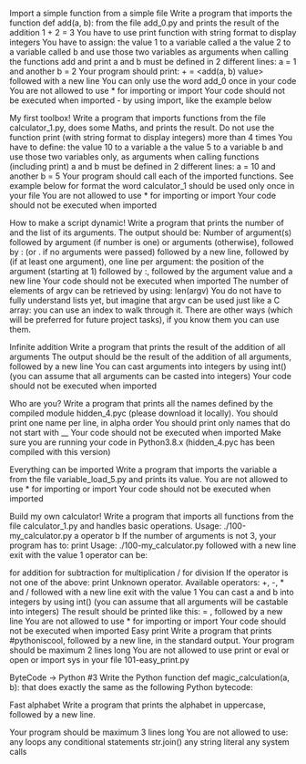 Import a simple function from a simple file Write a program that imports the function def add(a, b): from the file add_0.py and prints the result of the addition 1 + 2 = 3
You have to use print function with string format to display integers You have to assign: the value 1 to a variable called a the value 2 to a variable called b and use those two variables as arguments when calling the functions add and print a and b must be defined in 2 different lines: a = 1 and another b = 2 Your program should print: + = <add(a, b) value> followed with a new line You can only use the word add_0 once in your code You are not allowed to use * for importing or import Your code should not be executed when imported - by using import, like the example below

My first toolbox! Write a program that imports functions from the file calculator_1.py, does some Maths, and prints the result.
Do not use the function print (with string format to display integers) more than 4 times You have to define: the value 10 to a variable a the value 5 to a variable b and use those two variables only, as arguments when calling functions (including print) a and b must be defined in 2 different lines: a = 10 and another b = 5 Your program should call each of the imported functions. See example below for format the word calculator_1 should be used only once in your file You are not allowed to use * for importing or import Your code should not be executed when imported

How to make a script dynamic! Write a program that prints the number of and the list of its arguments.
The output should be: Number of argument(s) followed by argument (if number is one) or arguments (otherwise), followed by : (or . if no arguments were passed) followed by a new line, followed by (if at least one argument), one line per argument: the position of the argument (starting at 1) followed by :, followed by the argument value and a new line Your code should not be executed when imported The number of elements of argv can be retrieved by using: len(argv) You do not have to fully understand lists yet, but imagine that argv can be used just like a C array: you can use an index to walk through it. There are other ways (which will be preferred for future project tasks), if you know them you can use them.

Infinite addition Write a program that prints the result of the addition of all arguments
The output should be the result of the addition of all arguments, followed by a new line You can cast arguments into integers by using int() (you can assume that all arguments can be casted into integers) Your code should not be executed when imported

Who are you? Write a program that prints all the names defined by the compiled module hidden_4.pyc (please download it locally).
You should print one name per line, in alpha order You should print only names that do not start with __ Your code should not be executed when imported Make sure you are running your code in Python3.8.x (hidden_4.pyc has been compiled with this version)

Everything can be imported Write a program that imports the variable a from the file variable_load_5.py and prints its value.
You are not allowed to use * for importing or import Your code should not be executed when imported

Build my own calculator! Write a program that imports all functions from the file calculator_1.py and handles basic operations.
Usage: ./100-my_calculator.py a operator b If the number of arguments is not 3, your program has to: print Usage: ./100-my_calculator.py followed with a new line exit with the value 1 operator can be:

for addition
for subtraction
for multiplication / for division If the operator is not one of the above: print Unknown operator. Available operators: +, -, * and / followed with a new line exit with the value 1 You can cast a and b into integers by using int() (you can assume that all arguments will be castable into integers) The result should be printed like this: = , followed by a new line You are not allowed to use * for importing or import Your code should not be executed when imported
Easy print Write a program that prints #pythoniscool, followed by a new line, in the standard output.
Your program should be maximum 2 lines long You are not allowed to use print or eval or open or import sys in your file 101-easy_print.py

ByteCode -> Python #3 Write the Python function def magic_calculation(a, b): that does exactly the same as the following Python bytecode:

Fast alphabet Write a program that prints the alphabet in uppercase, followed by a new line.

Your program should be maximum 3 lines long You are not allowed to use: any loops any conditional statements str.join() any string literal any system calls

